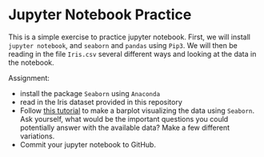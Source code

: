 # Jupyter Notebook Practice
This is a simple exercise to practice jupyter notebook. First, we will install `jupyter notebook`, and `seaborn` and `pandas` using `Pip3`. We will then be reading in the file `Iris.csv` several different ways and looking at the data in the notebook. 

Assignment: 
- install the package `Seaborn` using `Anaconda` 
- read in the Iris dataset provided in this repository  
- Follow [this tutorial](https://www.sharpsightlabs.com/blog/seaborn-barplot/) to make a barplot visualizing the data using `Seaborn`. Ask yourself, what would be the important questions you could potentially answer with the available data? Make a few different variations. 
- Commit your jupyter notebook to GitHub.  
